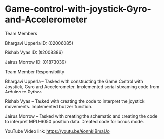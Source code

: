 # Game-control-with-joystick-Gyro-and-Accelerometer
Team Members

Bhargavi Upperla ID: (02006085)

Rishab Vyas ID: (02008386)

Jairus Morrow ID: (01873039)



Team Member Responsibility

Bhargavi Upperla – Tasked with constructing the Game Control with Joystick, Gyro and Accelerometer. Implemented serial streaming code from Arduino to Python.

Rishab Vyas – Tasked with creating the code to interpret the joystick movements. Implemented buzzer function.

Jairus Morrow – Tasked with creating the schematic and creating the code to interpret MPU-6050 position data. Created code for bonus mode.


YouTube Video link: https://youtu.be/6onnkIBmaUo
